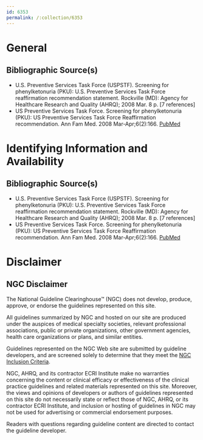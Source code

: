 ```yaml
---
id: 6353
permalink: /:collection/6353
---
```


# General

## Bibliographic Source(s)

- U.S. Preventive Services Task Force (USPSTF). Screening for phenylketonuria (PKU): U.S. Preventive Services Task Force reaffirmation recommendation statement. Rockville (MD): Agency for Healthcare Research and Quality (AHRQ); 2008 Mar. 8 p. [7 references]
- US Preventive Services Task Force. Screening for phenylketonuria (PKU): US Preventive Services Task Force Reaffirmation recommendation. Ann Fam Med. 2008 Mar-Apr;6(2):166. [ PubMed ](http://www.ncbi.nlm.nih.gov/entrez/query.fcgi?cmd=Retrieve&db=pubmed&dopt=Abstract&list_uids=18332411)

# Identifying Information and Availability

## Bibliographic Source(s)

- U.S. Preventive Services Task Force (USPSTF). Screening for phenylketonuria (PKU): U.S. Preventive Services Task Force reaffirmation recommendation statement. Rockville (MD): Agency for Healthcare Research and Quality (AHRQ); 2008 Mar. 8 p. [7 references]
- US Preventive Services Task Force. Screening for phenylketonuria (PKU): US Preventive Services Task Force Reaffirmation recommendation. Ann Fam Med. 2008 Mar-Apr;6(2):166. [ PubMed ](http://www.ncbi.nlm.nih.gov/entrez/query.fcgi?cmd=Retrieve&db=pubmed&dopt=Abstract&list_uids=18332411)

# Disclaimer

## NGC Disclaimer

The National Guideline Clearinghouse™ (NGC) does not develop, produce, approve, or endorse the guidelines represented on this site.

All guidelines summarized by NGC and hosted on our site are produced under the auspices of medical specialty societies, relevant professional associations, public or private organizations, other government agencies, health care organizations or plans, and similar entities.

Guidelines represented on the NGC Web site are submitted by guideline developers, and are screened solely to determine that they meet the [NGC Inclusion Criteria](/help-and-about/summaries/inclusion-criteria).

NGC, AHRQ, and its contractor ECRI Institute make no warranties concerning the content or clinical efficacy or effectiveness of the clinical practice guidelines and related materials represented on this site. Moreover, the views and opinions of developers or authors of guidelines represented on this site do not necessarily state or reflect those of NGC, AHRQ, or its contractor ECRI Institute, and inclusion or hosting of guidelines in NGC may not be used for advertising or commercial endorsement purposes.

Readers with questions regarding guideline content are directed to contact the guideline developer.

